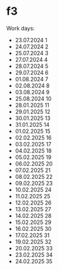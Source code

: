 # f3
Work days:
* 23.07.2024 1
* 24.07.2024 2
* 25.07.2024 3
* 27.07.2024 4
* 28.07.2024 5
* 29.07.2024 6
* 01.08.2024 7
* 02.08.2024 8
* 03.08.2024 9
* 25.08.2024 10
* 28.01.2025 11
* 29.01.2025 12
* 30.01.2025 13
* 31.01.2025 14
* 01.02.2025 15
* 02.02.2025 16
* 03.02.2025 17
* 04.02.2025 18
* 05.02.2025 19
* 06.02.2025 20
* 07.02.2025 21
* 08.02.2025 22
* 09.02.2025 23
* 10.02.2025 24
* 11.02.2025 25
* 12.02.2025 26
* 13.02.2025 27
* 14.02.2025 28
* 15.02.2025 29
* 16.02.2025 30
* 17.02.2025 31
* 19.02.2025 32
* 20.02.2025 33
* 23.02.2025 34
* 24.02.2025 35
